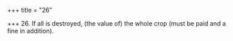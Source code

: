 +++
title = "26"

+++
26. If all is destroyed, (the value of) the whole crop (must be paid and a fine in addition).
